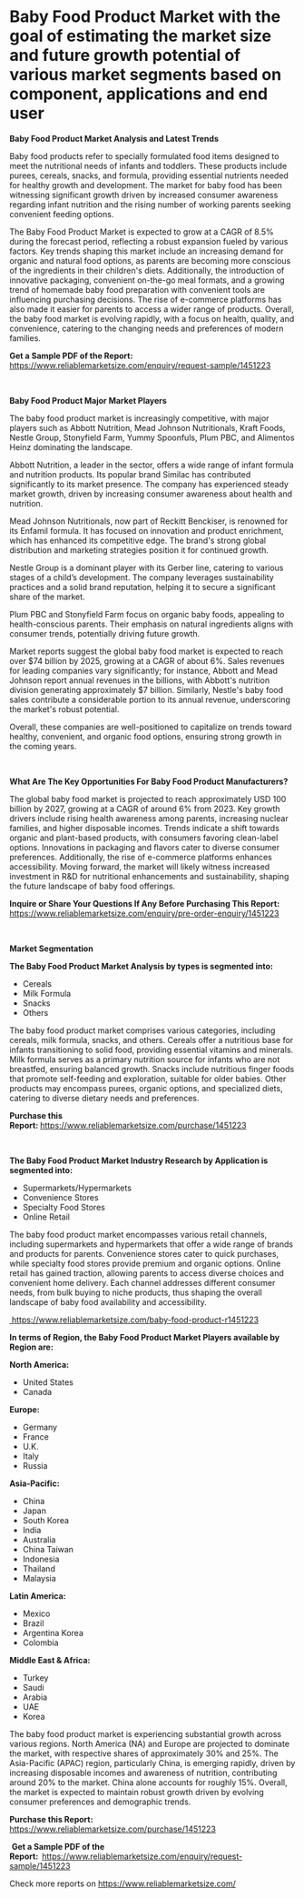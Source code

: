 <p><h1>Baby Food Product Market with the goal of estimating the market size and future growth potential of various market segments based on component, applications and end user</h1></p><p><strong>Baby Food Product Market Analysis and Latest Trends</strong></p>
<p><p>Baby food products refer to specially formulated food items designed to meet the nutritional needs of infants and toddlers. These products include purees, cereals, snacks, and formula, providing essential nutrients needed for healthy growth and development. The market for baby food has been witnessing significant growth driven by increased consumer awareness regarding infant nutrition and the rising number of working parents seeking convenient feeding options.</p><p>The Baby Food Product Market is expected to grow at a CAGR of 8.5% during the forecast period, reflecting a robust expansion fueled by various factors. Key trends shaping this market include an increasing demand for organic and natural food options, as parents are becoming more conscious of the ingredients in their children's diets. Additionally, the introduction of innovative packaging, convenient on-the-go meal formats, and a growing trend of homemade baby food preparation with convenient tools are influencing purchasing decisions. The rise of e-commerce platforms has also made it easier for parents to access a wider range of products. Overall, the baby food market is evolving rapidly, with a focus on health, quality, and convenience, catering to the changing needs and preferences of modern families.</p></p>
<p><strong>Get a Sample PDF of the Report:&nbsp;</strong> <a href="https://www.reliablemarketsize.com/enquiry/request-sample/1451223?utm_campaign=2464&utm_medium=2&utm_source=Github&utm_content=ia&utm_term=15022025&utm_id=baby-food-product">https://www.reliablemarketsize.com/enquiry/request-sample/1451223</a></p>
<p>&nbsp;</p>
<p><strong>Baby Food Product Major Market Players</strong></p>
<p><p>The baby food product market is increasingly competitive, with major players such as Abbott Nutrition, Mead Johnson Nutritionals, Kraft Foods, Nestle Group, Stonyfield Farm, Yummy Spoonfuls, Plum PBC, and Alimentos Heinz dominating the landscape. </p><p>Abbott Nutrition, a leader in the sector, offers a wide range of infant formula and nutrition products. Its popular brand Similac has contributed significantly to its market presence. The company has experienced steady market growth, driven by increasing consumer awareness about health and nutrition.</p><p>Mead Johnson Nutritionals, now part of Reckitt Benckiser, is renowned for its Enfamil formula. It has focused on innovation and product enrichment, which has enhanced its competitive edge. The brand's strong global distribution and marketing strategies position it for continued growth.</p><p>Nestle Group is a dominant player with its Gerber line, catering to various stages of a child’s development. The company leverages sustainability practices and a solid brand reputation, helping it to secure a significant share of the market.</p><p>Plum PBC and Stonyfield Farm focus on organic baby foods, appealing to health-conscious parents. Their emphasis on natural ingredients aligns with consumer trends, potentially driving future growth.</p><p>Market reports suggest the global baby food market is expected to reach over $74 billion by 2025, growing at a CAGR of about 6%. Sales revenues for leading companies vary significantly; for instance, Abbott and Mead Johnson report annual revenues in the billions, with Abbott's nutrition division generating approximately $7 billion. Similarly, Nestle's baby food sales contribute a considerable portion to its annual revenue, underscoring the market's robust potential. </p><p>Overall, these companies are well-positioned to capitalize on trends toward healthy, convenient, and organic food options, ensuring strong growth in the coming years.</p></p>
<p>&nbsp;</p>
<p><strong>What Are The Key Opportunities For Baby Food Product Manufacturers?</strong></p>
<p><p>The global baby food market is projected to reach approximately USD 100 billion by 2027, growing at a CAGR of around 6% from 2023. Key growth drivers include rising health awareness among parents, increasing nuclear families, and higher disposable incomes. Trends indicate a shift towards organic and plant-based products, with consumers favoring clean-label options. Innovations in packaging and flavors cater to diverse consumer preferences. Additionally, the rise of e-commerce platforms enhances accessibility. Moving forward, the market will likely witness increased investment in R&D for nutritional enhancements and sustainability, shaping the future landscape of baby food offerings.</p></p>
<p><strong>Inquire or Share Your Questions If Any Before Purchasing This Report:</strong> <a href="https://www.reliablemarketsize.com/enquiry/pre-order-enquiry/1451223?utm_campaign=2464&utm_medium=2&utm_source=Github&utm_content=ia&utm_term=15022025&utm_id=baby-food-product">https://www.reliablemarketsize.com/enquiry/pre-order-enquiry/1451223</a></p>
<p>&nbsp;</p>
<p><strong>Market Segmentation</strong></p>
<p><strong>The Baby Food Product Market Analysis by types is segmented into:</strong></p>
<p><ul><li>Cereals</li><li>Milk Formula</li><li>Snacks</li><li>Others</li></ul></p>
<p><p>The baby food product market comprises various categories, including cereals, milk formula, snacks, and others. Cereals offer a nutritious base for infants transitioning to solid food, providing essential vitamins and minerals. Milk formula serves as a primary nutrition source for infants who are not breastfed, ensuring balanced growth. Snacks include nutritious finger foods that promote self-feeding and exploration, suitable for older babies. Other products may encompass purees, organic options, and specialized diets, catering to diverse dietary needs and preferences.</p></p>
<p><strong>Purchase this Report:&nbsp;</strong><a href="https://www.reliablemarketsize.com/purchase/1451223?utm_campaign=2464&utm_medium=2&utm_source=Github&utm_content=ia&utm_term=15022025&utm_id=baby-food-product">https://www.reliablemarketsize.com/purchase/1451223</a></p>
<p>&nbsp;</p>
<p><strong>The Baby Food Product Market Industry Research by Application is segmented into:</strong></p>
<p><ul><li>Supermarkets/Hypermarkets</li><li>Convenience Stores</li><li>Specialty Food Stores</li><li>Online Retail</li></ul></p>
<p><p>The baby food product market encompasses various retail channels, including supermarkets and hypermarkets that offer a wide range of brands and products for parents. Convenience stores cater to quick purchases, while specialty food stores provide premium and organic options. Online retail has gained traction, allowing parents to access diverse choices and convenient home delivery. Each channel addresses different consumer needs, from bulk buying to niche products, thus shaping the overall landscape of baby food availability and accessibility.</p></p>
<p><a href="https://www.reliablemarketsize.com/baby-food-product-r1451223?utm_campaign=2464&utm_medium=2&utm_source=Github&utm_content=ia&utm_term=15022025&utm_id=baby-food-product">&nbsp;https://www.reliablemarketsize.com/baby-food-product-r1451223</a></p>
<p><strong>In terms of Region, the Baby Food Product Market Players available by Region are:</strong></p>
<p>
    <p> <strong> North America: </strong>
        <ul>
            <li>United States</li>
            <li>Canada</li>
        </ul>
        </p> 
    <p> <strong> Europe: </strong>
        <ul>
            <li>Germany</li>
            <li>France</li>
            <li>U.K.</li>
            <li>Italy</li>
            <li>Russia</li>
        </ul>
        </p> 
    <p> <strong> Asia-Pacific: </strong>
        <ul>
            <li>China</li>
            <li>Japan</li>
            <li>South Korea</li>
            <li>India</li>
            <li>Australia</li>
            <li>China Taiwan</li>
            <li>Indonesia</li>
            <li>Thailand</li>
            <li>Malaysia</li>
        </ul>
        </p> 
    <p> <strong> Latin America: </strong>
        <ul>
            <li>Mexico</li>
            <li>Brazil</li>
            <li>Argentina Korea</li>
            <li>Colombia</li>
        </ul>
        </p> 
    <p> <strong> Middle East & Africa: </strong>
        <ul>
            <li>Turkey</li>
            <li>Saudi</li>
            <li>Arabia</li>
            <li>UAE</li>
            <li>Korea</li>
        </ul>
    </p>
    </p>
<p><p>The baby food product market is experiencing substantial growth across various regions. North America (NA) and Europe are projected to dominate the market, with respective shares of approximately 30% and 25%. The Asia-Pacific (APAC) region, particularly China, is emerging rapidly, driven by increasing disposable incomes and awareness of nutrition, contributing around 20% to the market. China alone accounts for roughly 15%. Overall, the market is expected to maintain robust growth driven by evolving consumer preferences and demographic trends.</p></p>
<p><strong>Purchase this Report: </strong><a href="https://www.reliablemarketsize.com/purchase/1451223?utm_campaign=2464&utm_medium=2&utm_source=Github&utm_content=ia&utm_term=15022025&utm_id=baby-food-product">https://www.reliablemarketsize.com/purchase/1451223</a></p>
<p>&nbsp;<strong>Get a Sample PDF of the Report:&nbsp;&nbsp;</strong><a href="https://www.reliablemarketsize.com/enquiry/request-sample/1451223?utm_campaign=2464&utm_medium=2&utm_source=Github&utm_content=ia&utm_term=15022025&utm_id=baby-food-product">https://www.reliablemarketsize.com/enquiry/request-sample/1451223</a></p>
<p><strong></strong></p>
<p>Check more reports on <a href="https://www.reliablemarketsize.com/?utm_campaign=2464&utm_medium=2&utm_source=Github&utm_content=ia&utm_term=15022025&utm_id=baby-food-product">https://www.reliablemarketsize.com/</a></p>